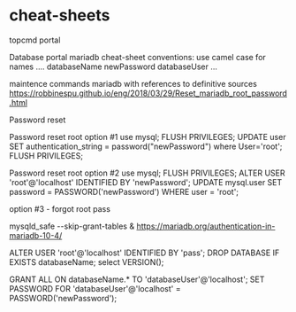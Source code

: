 # cheat-sheets
topcmd portal



Database portal 
mariadb cheat-sheet 
conventions: 
use camel case for names
....
databaseName
newPassword 
databaseUser
...

maintence commands mariadb with references to definitive sources
https://robbinespu.github.io/eng/2018/03/29/Reset_mariadb_root_password.html

Password reset

Password reset root option #1
use mysql;
FLUSH PRIVILEGES;
UPDATE user SET authentication_string = password("newPassword") where User='root';
FLUSH PRIVILEGES;

Password reset root option #2
use mysql;
FLUSH PRIVILEGES;
ALTER USER 'root'@'localhost' IDENTIFIED BY 'newPassword';
UPDATE mysql.user SET password = PASSWORD('newPassword') WHERE user = 'root';

option #3 - forgot root pass

mysqld_safe --skip-grant-tables &
https://mariadb.org/authentication-in-mariadb-10-4/


ALTER USER 'root'@'localhost' IDENTIFIED BY 'pass';
DROP DATABASE IF EXISTS databaseName;
select VERSION();


GRANT ALL ON databaseName.* TO 'databaseUser'@'localhost';
SET PASSWORD FOR 'databaseUser'@'localhost' = PASSWORD('newPassword');

